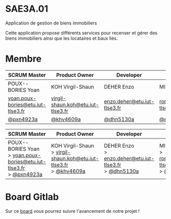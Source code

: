 # SAE3A.01
Application de gestion de biens immobiliers

Cette application propose différents services pour recenser et gérer des biens immobiliers ainsi que les locataires et baux liés.

# Membre
| SCRUM Master | Product Owner | Developer | Developer |
| -------- | ------- | ------- | ------- |
| POUX--BORIES Yoan | KOH Virgil-Shaun | DEHER Enzo | MIEGEMOLLE Romain |
| yoan.poux-bories@etu.iut-tlse3.fr | virgil-shaun.koh@etu.iut-tlse3.fr | enzo.deher@etu.iut-tlse3.fr | romain.miegemolle@etu.iut-tlse3.fr |
| [@pxn4923a](https://gitlab.info.iut-tlse3.fr/pxn4923a) | [@khv4609a](https://gitlab.info.iut-tlse3.fr/khv4609a) | [@dhn5130a](https://gitlab.info.iut-tlse3.fr/dhn5130a) | [@mgr5145a](https://gitlab.info.iut-tlse3.fr/mgr5145a) |


| SCRUM Master | Product Owner | Developer | Developer |
| -------- | ------- | ------- | ------- |
| POUX--BORIES Yoan <br>> yoan.poux-bories@etu.iut-tlse3.fr <br>> [@pxn4923a](https://gitlab.info.iut-tlse3.fr/pxn4923a)| KOH Virgil-Shaun <br>> virgil-shaun.koh@etu.iut-tlse3.fr <br>> [@khv4609a](https://gitlab.info.iut-tlse3.fr/khv4609a) | DEHER Enzo <br>> enzo.deher@etu.iut-tlse3.fr <br>> [@dhn5130a](https://gitlab.info.iut-tlse3.fr/dhn5130a) | MIEGEMOLLE Romain <br>> romain.miegemolle@etu.iut-tlse3.fr <br>> [@mgr5145a](https://gitlab.info.iut-tlse3.fr/mgr5145a) |

# Board Gitlab
Sur ce [board](https://gitlab.info.iut-tlse3.fr/pxn4923a/saea3.01/-/boards) vous pourrez suivre l'avancement de notre projet !
